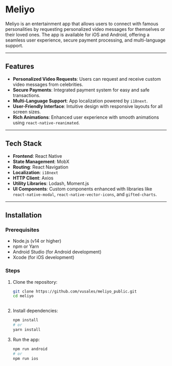 # Meliyo

Meliyo is an entertainment app that allows users to connect with famous personalities by requesting personalized video messages for themselves or their loved ones. The app is available for iOS and Android, offering a seamless user experience, secure payment processing, and multi-language support.

---

## Features

- **Personalized Video Requests**: Users can request and receive custom video messages from celebrities.
- **Secure Payments**: Integrated payment system for easy and safe transactions.
- **Multi-Language Support**: App localization powered by `i18next`.
- **User-Friendly Interface**: Intuitive design with responsive layouts for all screen sizes.
- **Rich Animations**: Enhanced user experience with smooth animations using `react-native-reanimated`.

---

## Tech Stack

- **Frontend**: React Native
- **State Management**: MobX
- **Routing**: React Navigation
- **Localization**: `i18next`
- **HTTP Client**: Axios
- **Utility Libraries**: Lodash, Moment.js
- **UI Components**: Custom components enhanced with libraries like `react-native-modal`, `react-native-vector-icons`, and `gifted-charts`.

---

## Installation

### Prerequisites

- Node.js (v14 or higher)
- npm or Yarn
- Android Studio (for Android development)
- Xcode (for iOS development)

### Steps

1. Clone the repository:
   ```bash
   git clone https://github.com/vusales/meliyo_public.git
   cd meliyo
  
2. Install dependencies:
    ```bash
   npm install
   # or
   yarn install


3. Run the app:
    ```bash
   npm run android
   # or
   npm run ios







